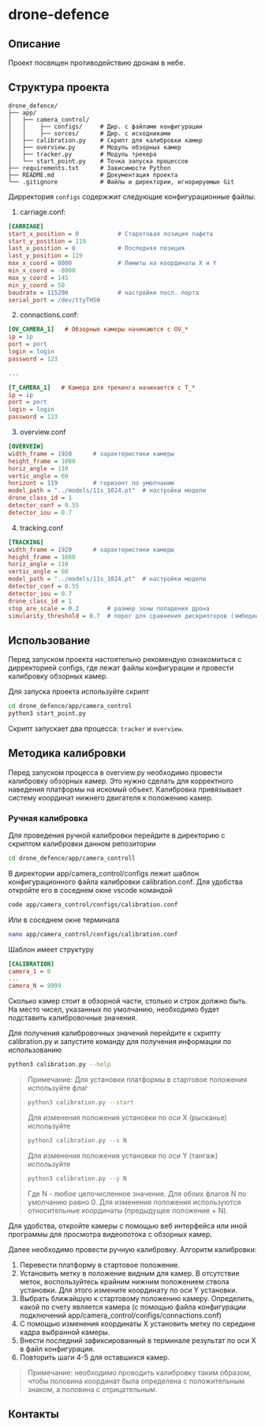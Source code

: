 drone-defence
=

## Описание

Проект посвящен противодействию дронам в небе.

## Структура проекта

```
drone_defence/
├── app/
│   ├── camera_control/
│   │    ├── configs/     # Дир. с файлами конфигурации
│   │    ├── sorces/      # Дир. с исходниками
│   ├── calibration.py    # Скрипт для калибровки камер
│   ├── overview.py       # Модуль обзорных камер
│   ├── tracker.py        # Модуль трекера
│   └── start_point.py    # Точка запуска процессов
├── requirements.txt      # Зависимости Python
├── README.md             # Документация проекта
└── .gitignore            # Файлы и директории, игнорируемые Git
```

Дирректория `configs` содержжит следующие конфигурационные файлы:

1) carriage.conf:
```ini
[CARRIAGE]
start_x_position = 0           # Старотовая позиция лафета    
start_y_position = 119       
last_x_position = 0            # Последняя позиция
last_y_position = 119
max_x_coord = 8000             # Лимиты на координаты X и Y
min_x_coord = -8000
max_y_coord = 145
min_y_coord = 50
baudrate = 115200              # настройки посл. порта
serial_port = /dev/ttyTHS0
```
2) connactions.conf:
```ini
[OV_CAMERA_1]   # Обзорные камеры начинаются с OV_*
ip = ip
port = port
login = login
password = 123

...

[T_CAMERA_1]   # Камера для трекинга начинается с T_*
ip = ip
port = port
login = login
password = 123
```

3) overview.conf

```ini
[OVERVEIW]
width_frame = 1920      # характеристики камеры
height_frame = 1080
horiz_angle = 110
vertic_angle = 60
horizont = 119          # горизонт по умолчанию
model_path = "../models/11s_1024.pt"  # настройки модели
drone_class_id = 1
detector_conf = 0.55
detector_iou = 0.7
```

4) tracking.conf
```ini
[TRACKING]
width_frame = 1920      # характеристики камеры
height_frame = 1080
horiz_angle = 110
vertic_angle = 60
model_path = "../models/11s_1024.pt"  # настройки модели
detector_conf = 0.55
detector_iou = 0.7
drone_class_id = 1
stop_are_scale = 0.2        # размер зоны попадения дрона
simularity_threshold = 0.7  # порог для сравнения дискрипторов (эмбедингов)
```

## Использование

Перед запуском проекта настоятельно рекомендую ознакомиться с дирректорией configs, где лежат файлы конфигурации и провести калибровку обзорных камер.

Для запуска проекта используйте скрипт 

```bash
cd drone_defence/app/camera_control
python3 start_point.py
```

Скрипт запускает два процесса: `tracker` и `overview`.

## Методика калибровки 
Перед запуском процесса в overview.py необходимо провести калибровку обзорных камер. Это нужно сделать для корректного наведения платформы на искомый объект. Калибровка привязывает систему координат нижнего двигателя к положению камер.

### Ручная калибровка
Для проведения ручной калибровки перейдите в директорию с скриптом калибровки данном репозитории

```bash
cd drone_defence/app/camera_controll
```

В директории app/camera_control/configs лежит шаблон конфигурационного файла калибровки calibration.conf. Для удобства откройте его в соседнем окне vscode командой 

```bash
code app/camera_control/configs/calibration.conf
```

Или в соседнем окне терминала

```bash
nano app/camera_control/configs/calibration.conf
```

Шаблон имеет структуру

```ini
[CALIBRATION]
camera_1 = 0
...
camera_N = 9999
```

Сколько камер стоит в обзорной части, столько и строк должно быть. На место чисел, указанных по умолчанию, необходимо будет подставить калибровочные значения.

Для получения калибровочных значений перейдите к скрипту calibration.py и запустите команду для получения информации по использованию

```bash
python3 calibration.py --help
```

> Примечание:
> Для установки платформы в стартовое положения используйте флаг 
> ```bash
> python3 calibration.py --start
> ```
> Для изменения положения установки по оси X (рысканье) используйте 
> ```bash
> python3 calibration.py --x N
> ```
> Для изменения положения установки по оси Y (тангаж) используйте
> ```bash
> python3 calibration.py --y N
> ```
> Где N - любое целочисленное значение. Для обоих флагов N по умолчанию равно 0. Для изменения положения используются относительные координаты (предыдущее положение + N).

Для удобства, откройте камеры с помощью веб интерфейса или иной программы для просмотра видеопотока с обзорных камер.

Далее необходимо провести ручную калибровку.
Алгоритм калибровки:
1) Перевести платформу в стартовое положение.
2) Установить метку в положение видным для камер. В отсутствие меток, воспользуйтесь крайним нижним положением ствола установки. Для этого измените координату по оси Y установки.
3) Выбрать ближайшую к стартовому положению камеру. Определить, какой по счету является камера (с помощью файла конфигурации подключений app/camera_control/configs/connactions.conf)
4) С помощью изменения координаты X установить метку по середине кадра выбранной камеры. 
5) Внести последний зафиксированный в терминале результат по оси X в файл конфигурации.
6) Повторить шаги 4-5 для оставшихся камер.
> Примечание: необходимо проводить калибровку таким образом, чтобы половина координат была определена с положительным знаком, а половина с отрицательным.

## Контакты